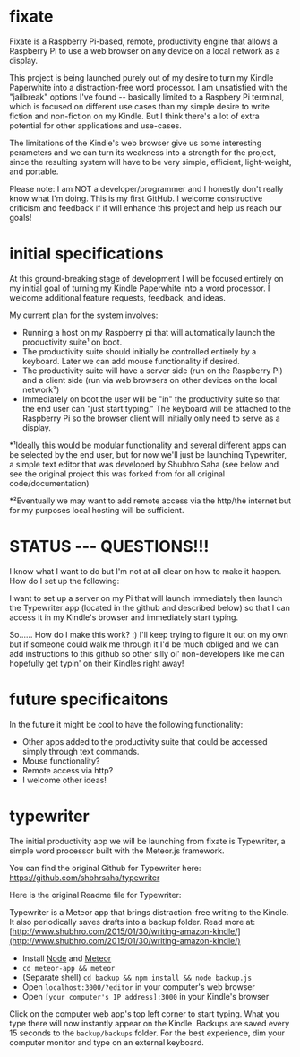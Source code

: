 # fixate

Fixate is a Raspberry Pi-based, remote, productivity engine that allows a Raspberry Pi to use a web browser on any device on a local network as a display.

This project is being launched purely out of my desire to turn my Kindle Paperwhite into a distraction-free word processor. I am unsatisfied with the "jailbreak" options I've found -- basically limited to a Raspbery Pi terminal, which is focused on different use cases than my simple desire to write fiction and non-fiction on my Kindle. But I think there's a lot of extra potential for other applications and use-cases.

The limitations of the Kindle's web browser give us some interesting perameters and we can turn its weakness into a strength for the project, since the resulting system will have to be very simple, efficient, light-weight, and portable.

Please note: I am NOT a developer/programmer and I honestly don't really know what I'm doing. This is my first GitHub. I welcome constructive criticism and feedback if it will enhance this project and help us reach our goals!

# initial specifications

At this ground-breaking stage of development I will be focused entirely on my initial goal of turning my Kindle Paperwhite into a word processor. I welcome additional feature requests, feedback, and ideas.

My current plan for the system involves:

* Running a host on my Raspberry pi that will automatically launch the productivity suite¹ on boot.
* The productivity suite should initially be controlled entirely by a keyboard. Later we can add mouse functionality if desired.
* The productivity suite will have a server side (run on the Raspberry Pi) and a client side (run via web browsers on other devices on the local network²)
* Immediately on boot the user will be "in" the productivity suite so that the end user can "just start typing." The keyboard will be attached to the Raspberry Pi so the browser client will initially only need to serve as a display.

*¹Ideally this would be modular functionality and several different apps can be selected by the end user, but for now we'll just be launching Typewriter, a simple text editor that was developed by Shubhro Saha (see below and see the original project this was forked from for all original code/documentation)

*²Eventually we may want to add remote access via the http/the internet but for my purposes local hosting will be sufficient.

# STATUS --- QUESTIONS!!!

I know what I want to do but I'm not at all clear on how to make it happen. How do I set up the following:

I want to set up a server on my Pi that will launch immediately then launch the Typewriter app (located in the github and described below) so that I can access it in my Kindle's browser and immediately start typing.

So...... How do I make this work? :) I'll keep trying to figure it out on my own but if someone could walk me through it I'd be much obliged and we can add instructions to this github so other silly ol' non-developers like me can hopefully get typin' on their Kindles right away!

# future specificaitons

In the future it might be cool to have the following functionality:

* Other apps added to the productivity suite that could be accessed simply through text commands.
* Mouse functionality?
* Remote access via http?
* I welcome other ideas!

# typewriter

The initial productivity app we will be launching from fixate is Typewriter, a simple word processor built with the Meteor.js framework.

You can find the original Github for Typewriter here:
https://github.com/shbhrsaha/typewriter

Here is the original Readme file for Typewriter:

Typewriter is a Meteor app that brings distraction-free writing to the Kindle. It also periodically saves drafts into a backup folder. Read more at: [http://www.shubhro.com/2015/01/30/writing-amazon-kindle/](http://www.shubhro.com/2015/01/30/writing-amazon-kindle/)

- Install [Node](http://nodejs.org/) and [Meteor](https://www.meteor.com/)
- `cd meteor-app && meteor`
- (Separate shell) `cd backup && npm install && node backup.js`
- Open `localhost:3000/?editor` in your computer's web browser
- Open `[your computer's IP address]:3000` in your Kindle's browser

Click on the computer web app's top left corner to start typing. What you type there will now instantly appear on the Kindle. Backups are saved every 15 seconds to the `backup/backups` folder. For the best experience, dim your computer monitor and type on an external keyboard.
